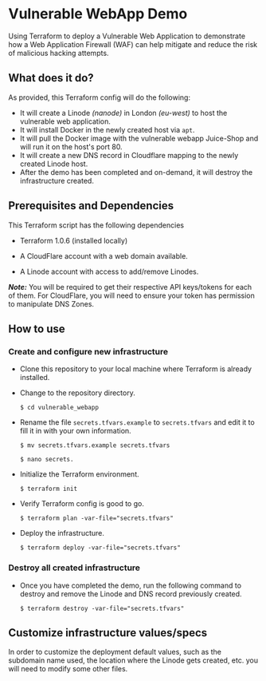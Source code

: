 
# Vulnerable WebApp Demo
Using Terraform to deploy a Vulnerable Web Application to demonstrate how a Web Application Firewall (WAF) can help mitigate and reduce the risk of malicious hacking attempts.


## What does it do?
As provided, this Terraform config will do the following:

- It will create a Linode *(nanode)* in London *(eu-west)* to host the vulnerable web application.
- It will install Docker in the newly created host via `apt`.
- It will pull the Docker image with the vulnerable webapp Juice-Shop and will run it on the host's port 80.
- It will create a new DNS record in Cloudflare mapping to the newly created Linode host.
- After the demo has been completed and on-demand, it will destroy the infrastructure created.


## Prerequisites and Dependencies
This Terraform script has the following dependencies

- Terraform 1.0.6 (installed locally)

- A CloudFlare account with a web domain available.

- A Linode account with access to add/remove Linodes.

***Note:*** You will be required to get their respective API keys/tokens for each of them. For CloudFlare, you will need to ensure your token has permission to manipulate DNS Zones.


## How to use

### Create and configure new infrastructure

- Clone this repository to your local machine where Terraform is already installed.

- Change to the repository directory. 

    `$ cd vulnerable_webapp`

- Rename the file `secrets.tfvars.example` to `secrets.tfvars` and edit it to fill it in with your own information.

    `$ mv secrets.tfvars.example secrets.tfvars`

    `$ nano secrets.`

- Initialize the Terraform environment.

    `$ terraform init`

- Verify Terraform config is good to go.

    `$ terraform plan -var-file="secrets.tfvars"`

- Deploy the infrastructure.

    `$ terraform deploy -var-file="secrets.tfvars"`

### Destroy all created infrastructure
    
- Once you have completed the demo, run the following command to destroy and remove the Linode and DNS record previously created.

    `$ terraform destroy -var-file="secrets.tfvars"`

## Customize infrastructure values/specs
In order to customize the deployment default values, such as the subdomain name used, the location where the Linode gets created, etc. you will need to modify some other files.


